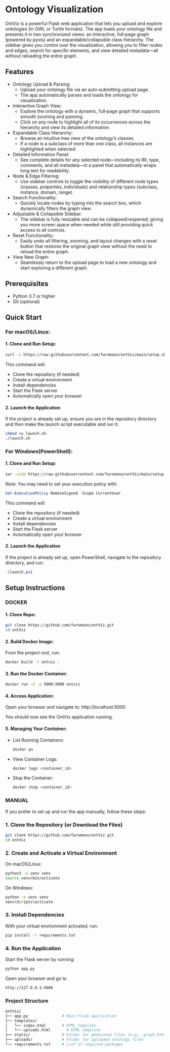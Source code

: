 # Ontology Visualization

OntViz is a powerful Flask web application that lets you upload and explore ontologies (in OWL or Turtle formats). The app loads your ontology file and presents it in two synchronized views: an interactive, full‑page graph (powered by pyvis) and an expandable/collapsible class hierarchy. The sidebar gives you control over the visualization, allowing you to filter nodes and edges, search for specific elements, and view detailed metadata—all without reloading the entire graph.

## Features

- Ontology Upload & Parsing:
  - Upload your ontology file via an auto‑submitting upload page.
  - The app automatically parses and loads the ontology for visualization.
- Interactive Graph View:
  - Explore the ontology with a dynamic, full‑page graph that supports smooth zooming and panning.
  - Click on any node to highlight all of its occurrences across the hierarchy and view its detailed information.
- Expandable Class Hierarchy:
  - Browse an intuitive tree view of the ontology’s classes.
  - If a node is a subclass of more than one class, all instances are highlighted when selected.
- Detailed Information Panel:
  - See complete details for any selected node—including its IRI, type, comments, and all metadata—in a panel that automatically wraps long text for readability.
- Node & Edge Filtering:
  - Use sidebar controls to toggle the visibility of different node types (classes, properties, individuals) and relationship types (subclass, instance, domain, range).
- Search Functionality:
  - Quickly locate nodes by typing into the search box, which dynamically filters the graph view.
- Adjustable & Collapsible Sidebar:
  - The sidebar is fully resizable and can be collapsed/reopened, giving you more screen space when needed while still providing quick access to all controls.
- Reset Functionality:
  - Easily undo all filtering, zooming, and layout changes with a reset button that restores the original graph view without the need to reload the entire graph.
- View New Graph:
  - Seamlessly return to the upload page to load a new ontology and start exploring a different graph.

## Prerequisites

- Python 3.7 or higher
- Git (optional)

## Quick Start

### For macOS/Linux:
#### 1. Clone and Run Setup:
```bash
curl -s https://raw.githubusercontent.com/fwromano/ontViz/main/setup.sh | bash
```
This command will:
- Clone the repository (if needed)
- Create a virtual environment
- Install dependencies
- Start the Flask server
- Automatically open your browser
#### 2. Launch the Application
If the project is already set up, ensure you are in the repository directory and then make the launch script executable and run it:
```bash
chmod +x launch.sh
./launch.sh
```

### For Windows(PowerShell):
#### 1. Clone and Run Setup:

```bash
iwr -useb https://raw.githubusercontent.com/fwromano/ontViz/main/setup.ps1 | iex
```
Note: You may need to set your execution policy with:
```powershell
Set-ExecutionPolicy RemoteSigned -Scope CurrentUser
```
This command will:
- Clone the repository (if needed)
- Create a virtual environment
- Install dependencies
- Start the Flask server
- Automatically open your browser

#### 2. Launch the Application
If the project is already set up, open PowerShell, navigate to the repository directory, and run:
```powershell
.\launch.ps1
```

## Setup Instructions

### DOCKER
#### 1. Clone Repo:
```bash
git clone https://github.com/fwromano/ontViz.git
cd ontViz
```
#### 2. Build Docker Image:
From the project root, run:
```bash
docker build -t ontviz .
```
#### 3. Run the Docker Container:
```bash
docker run -d -p 5000:5000 ontviz
```
#### 4. Access Application:
Open your browser and navigate to: http://localhost:5000

You should now see the OntViz application running.
 #### 5. Managing Your Container:
 - List Running Containers:
   ```bash
   docker ps
   ```
- View Container Logs:
  ```bash
  docker logs <container_id>
- Stop the Container: 
    ```bash
    docker stop <container_id>
    ```
### MANUAL 
If you prefer to set up and run the app manually, follow these steps:

### 1. Clone the Repository (or Download the Files)

```bash
git clone https://github.com/fwromano/ontViz.git
cd ontViz
```
### 2. Create and Activate a Virtual Environment

On macOS/Linux:

```bash
python3 -m venv venv
source venv/bin/activate
```
On Windows:

```bash
python -m venv venv
venv\Scripts\activate
```

### 3. Install Dependencies

With your virtual environment activated, run:

```bash
pip install -r requirements.txt
```

### 4. Run the Application

Start the Flask server by running:

```bash
python app.py
```
Open your browser and go to 

```bash
http://127.0.0.1:5000
```

### Project Structure
```bash
ontViz/
├── app.py               # Main Flask application
├── templates/
│   └── index.html       # HTML template
│   └── uploads.html       # HTML template
├── static/              # Folder for generated files (e.g., graph.html)
├── uploads/             # Folder for uploaded ontology files
└── requirements.txt     # List of required packages
```